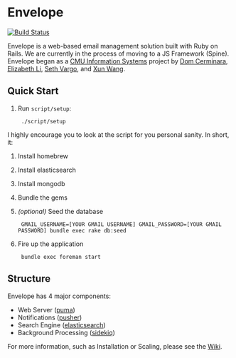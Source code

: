 Envelope
========
[![Build Status](https://secure.travis-ci.org/envelopeapp/envelope.png?branch=master)](http://travis-ci.org/envelopeapp/envelope)

Envelope is a web-based email management solution built with Ruby on Rails. We are currently in the process of moving to a JS Framework (Spine). Envelope began as a [CMU Information Systems](https://github.com/cmu-is-projects) project by [Dom Cerminara](https://github.com/domcerminara), [Elizabeth Li](https://github.com/etli), [Seth Vargo](https://github.com/sethvargo), and [Xun Wang](https://github.com/xunix).

## Quick Start
1. Run `script/setup`:

        ./script/setup

  I highly encourage you to look at the script for you personal sanity. In short, it:

  1. Install homebrew
  2. Install elasticsearch
  3. Install mongodb
  4. Bundle the gems

2. *(optional)* Seed the database

        GMAIL_USERNAME=[YOUR GMAIL USERNAME] GMAIL_PASSWORD=[YOUR GMAIL PASSWORD] bundle exec rake db:seed

3. Fire up the application

        bundle exec foreman start

## Structure
Envelope has 4 major components:
  - Web Server ([puma](https://github.com/puma/puma))
  - Notifications ([pusher](http://pusher.com/))
  - Search Engine ([elasticsearch](http://www.elasticsearch.org/))
  - Background Processing ([sidekiq](https://github.com/mperham/sidekiq))

For more information, such as Installation or Scaling, please see the [Wiki](envelope/wiki/Home).
